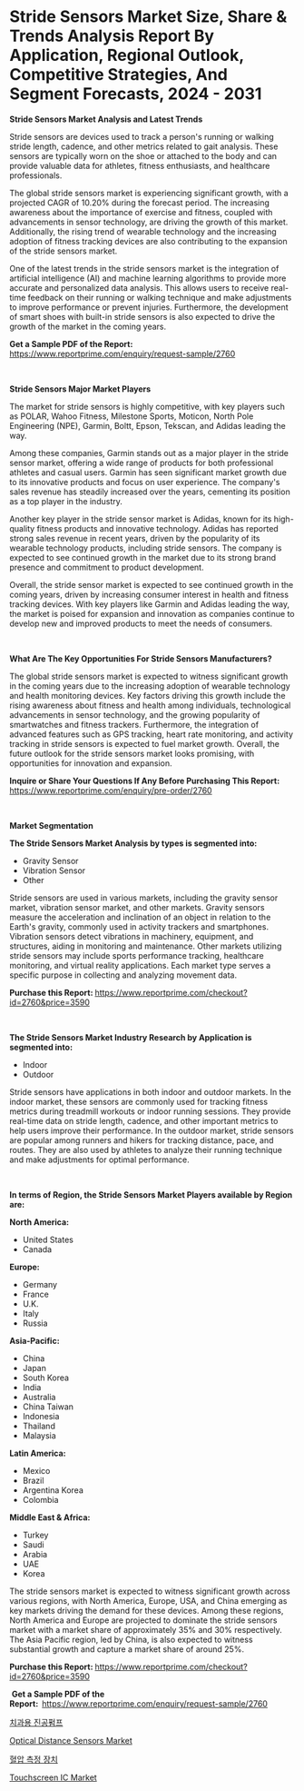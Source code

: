 <p><h1>Stride Sensors Market Size, Share & Trends Analysis Report By Application, Regional Outlook, Competitive Strategies, And Segment Forecasts, 2024 - 2031</h1></p><p><strong>Stride Sensors Market Analysis and Latest Trends</strong></p>
<p><p>Stride sensors are devices used to track a person's running or walking stride length, cadence, and other metrics related to gait analysis. These sensors are typically worn on the shoe or attached to the body and can provide valuable data for athletes, fitness enthusiasts, and healthcare professionals.</p><p>The global stride sensors market is experiencing significant growth, with a projected CAGR of 10.20% during the forecast period. The increasing awareness about the importance of exercise and fitness, coupled with advancements in sensor technology, are driving the growth of this market. Additionally, the rising trend of wearable technology and the increasing adoption of fitness tracking devices are also contributing to the expansion of the stride sensors market.</p><p>One of the latest trends in the stride sensors market is the integration of artificial intelligence (AI) and machine learning algorithms to provide more accurate and personalized data analysis. This allows users to receive real-time feedback on their running or walking technique and make adjustments to improve performance or prevent injuries. Furthermore, the development of smart shoes with built-in stride sensors is also expected to drive the growth of the market in the coming years.</p></p>
<p><strong>Get a Sample PDF of the Report:&nbsp;</strong> <a href="https://www.reportprime.com/enquiry/request-sample/2760">https://www.reportprime.com/enquiry/request-sample/2760</a></p>
<p>&nbsp;</p>
<p><strong>Stride Sensors Major Market Players</strong></p>
<p><p>The market for stride sensors is highly competitive, with key players such as POLAR, Wahoo Fitness, Milestone Sports, Moticon, North Pole Engineering (NPE), Garmin, Boltt, Epson, Tekscan, and Adidas leading the way. </p><p>Among these companies, Garmin stands out as a major player in the stride sensor market, offering a wide range of products for both professional athletes and casual users. Garmin has seen significant market growth due to its innovative products and focus on user experience. The company's sales revenue has steadily increased over the years, cementing its position as a top player in the industry.</p><p>Another key player in the stride sensor market is Adidas, known for its high-quality fitness products and innovative technology. Adidas has reported strong sales revenue in recent years, driven by the popularity of its wearable technology products, including stride sensors. The company is expected to see continued growth in the market due to its strong brand presence and commitment to product development.</p><p>Overall, the stride sensor market is expected to see continued growth in the coming years, driven by increasing consumer interest in health and fitness tracking devices. With key players like Garmin and Adidas leading the way, the market is poised for expansion and innovation as companies continue to develop new and improved products to meet the needs of consumers.</p></p>
<p>&nbsp;</p>
<p><strong>What Are The Key Opportunities For Stride Sensors Manufacturers?</strong></p>
<p><p>The global stride sensors market is expected to witness significant growth in the coming years due to the increasing adoption of wearable technology and health monitoring devices. Key factors driving this growth include the rising awareness about fitness and health among individuals, technological advancements in sensor technology, and the growing popularity of smartwatches and fitness trackers. Furthermore, the integration of advanced features such as GPS tracking, heart rate monitoring, and activity tracking in stride sensors is expected to fuel market growth. Overall, the future outlook for the stride sensors market looks promising, with opportunities for innovation and expansion.</p></p>
<p><strong>Inquire or Share Your Questions If Any Before Purchasing This Report:</strong> <a href="https://www.reportprime.com/enquiry/pre-order/2760">https://www.reportprime.com/enquiry/pre-order/2760</a></p>
<p>&nbsp;</p>
<p><strong>Market Segmentation</strong></p>
<p><strong>The Stride Sensors Market Analysis by types is segmented into:</strong></p>
<p><ul><li>Gravity Sensor</li><li>Vibration Sensor</li><li>Other</li></ul></p>
<p><p>Stride sensors are used in various markets, including the gravity sensor market, vibration sensor market, and other markets. Gravity sensors measure the acceleration and inclination of an object in relation to the Earth's gravity, commonly used in activity trackers and smartphones. Vibration sensors detect vibrations in machinery, equipment, and structures, aiding in monitoring and maintenance. Other markets utilizing stride sensors may include sports performance tracking, healthcare monitoring, and virtual reality applications. Each market type serves a specific purpose in collecting and analyzing movement data.</p></p>
<p><strong>Purchase this Report:&nbsp;</strong><a href="https://www.reportprime.com/checkout?id=2760&price=3590">https://www.reportprime.com/checkout?id=2760&price=3590</a></p>
<p>&nbsp;</p>
<p><strong>The Stride Sensors Market Industry Research by Application is segmented into:</strong></p>
<p><ul><li>Indoor</li><li>Outdoor</li></ul></p>
<p><p>Stride sensors have applications in both indoor and outdoor markets. In the indoor market, these sensors are commonly used for tracking fitness metrics during treadmill workouts or indoor running sessions. They provide real-time data on stride length, cadence, and other important metrics to help users improve their performance. In the outdoor market, stride sensors are popular among runners and hikers for tracking distance, pace, and routes. They are also used by athletes to analyze their running technique and make adjustments for optimal performance.</p></p>
<p>&nbsp;</p>
<p><strong>In terms of Region, the Stride Sensors Market Players available by Region are:</strong></p>
<p>
    <p> <strong> North America: </strong>
        <ul>
            <li>United States</li>
            <li>Canada</li>
        </ul>
        </p> 
    <p> <strong> Europe: </strong>
        <ul>
            <li>Germany</li>
            <li>France</li>
            <li>U.K.</li>
            <li>Italy</li>
            <li>Russia</li>
        </ul>
        </p> 
    <p> <strong> Asia-Pacific: </strong>
        <ul>
            <li>China</li>
            <li>Japan</li>
            <li>South Korea</li>
            <li>India</li>
            <li>Australia</li>
            <li>China Taiwan</li>
            <li>Indonesia</li>
            <li>Thailand</li>
            <li>Malaysia</li>
        </ul>
        </p> 
    <p> <strong> Latin America: </strong>
        <ul>
            <li>Mexico</li>
            <li>Brazil</li>
            <li>Argentina Korea</li>
            <li>Colombia</li>
        </ul>
        </p> 
    <p> <strong> Middle East & Africa: </strong>
        <ul>
            <li>Turkey</li>
            <li>Saudi</li>
            <li>Arabia</li>
            <li>UAE</li>
            <li>Korea</li>
        </ul>
    </p>
    </p>
<p><p>The stride sensors market is expected to witness significant growth across various regions, with North America, Europe, USA, and China emerging as key markets driving the demand for these devices. Among these regions, North America and Europe are projected to dominate the stride sensors market with a market share of approximately 35% and 30% respectively. The Asia Pacific region, led by China, is also expected to witness substantial growth and capture a market share of around 25%.</p></p>
<p><strong>Purchase this Report: </strong><a href="https://www.reportprime.com/checkout?id=2760&price=3590">https://www.reportprime.com/checkout?id=2760&price=3590</a></p>
<p>&nbsp;<strong>Get a Sample PDF of the Report:&nbsp;&nbsp;</strong><a href="https://www.reportprime.com/enquiry/request-sample/2760">https://www.reportprime.com/enquiry/request-sample/2760</a></p>
<p><strong></strong></p>
<p><p><a href="https://github.com/JeromeRtyau89966/Market-Research-Report-List-1/blob/main/482364811486.md">치과용 진공펌프</a></p><p><a href="https://github.com/fiixsa/Market-Research-Report-List-2/blob/main/optical-distance-sensors-market.md">Optical Distance Sensors Market</a></p><p><a href="https://github.com/TimmyMann6767/Market-Research-Report-List-1/blob/main/415568111485.md">혈압 측정 장치</a></p><p><a href="https://github.com/cecuraprangm/Market-Research-Report-List-2/blob/main/touchscreen-ic-market.md">Touchscreen IC Market</a></p></p>